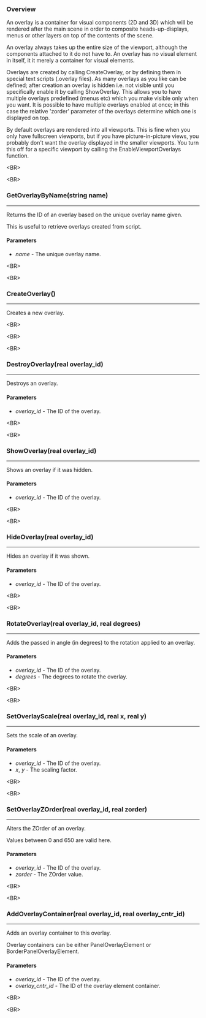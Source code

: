 ### Overview ###
An overlay is a container for visual components (2D and 3D) which will be rendered after the main scene in order to composite heads-up-displays, menus or other layers on top of the contents of the scene.

An overlay always takes up the entire size of the viewport, although the components attached to it do not have to. An overlay has no visual element in itself, it it merely a container for visual elements.

Overlays are created by calling CreateOverlay, or by defining them in special text scripts (.overlay files). As many overlays as you like can be defined; after creation an overlay is hidden i.e. not visible until you specifically enable it by calling ShowOverlay. This allows you to have multiple overlays predefined (menus etc) which you make visible only when you want. It is possible to have multiple overlays enabled at once; in this case the relative 'zorder' parameter of the overlays determine which one is displayed on top.

By default overlays are rendered into all viewports. This is fine when you only have fullscreen viewports, but if you have picture-in-picture views, you probably don't want the overlay displayed in the smaller viewports. You turn this off for a specific viewport by calling the EnableViewportOverlays function.


&lt;BR&gt;




&lt;BR&gt;


### GetOverlayByName(string name) ###

---

Returns the ID of an overlay based on the unique overlay name given.

This is useful to retrieve overlays created from script.
#### Parameters ####
  * _name_ - The unique overlay name.


&lt;BR&gt;




&lt;BR&gt;


### CreateOverlay() ###

---

Creates a new overlay.


&lt;BR&gt;




&lt;BR&gt;




&lt;BR&gt;


### DestroyOverlay(real overlay\_id) ###

---

Destroys an overlay.
#### Parameters ####
  * _overlay\_id_ - The ID of the overlay.


&lt;BR&gt;




&lt;BR&gt;


### ShowOverlay(real overlay\_id) ###

---

Shows an overlay if it was hidden.
#### Parameters ####
  * _overlay\_id_ - The ID of the overlay.


&lt;BR&gt;




&lt;BR&gt;


### HideOverlay(real overlay\_id) ###

---

Hides an overlay if it was shown.
#### Parameters ####
  * _overlay\_id_ - The ID of the overlay.


&lt;BR&gt;




&lt;BR&gt;


### RotateOverlay(real overlay\_id, real degrees) ###

---

Adds the passed in angle (in degrees) to the rotation applied to an overlay.
#### Parameters ####
  * _overlay\_id_ - The ID of the overlay.
  * _degrees_ - The degrees to rotate the overlay.


&lt;BR&gt;




&lt;BR&gt;


### SetOverlayScale(real overlay\_id, real x, real y) ###

---

Sets the scale of an overlay.
#### Parameters ####
  * _overlay\_id_ - The ID of the overlay.
  * _x_, _y_ - The scaling factor.


&lt;BR&gt;




&lt;BR&gt;


### SetOverlayZOrder(real overlay\_id, real zorder) ###

---

Alters the ZOrder of an overlay.

Values between 0 and 650 are valid here.
#### Parameters ####
  * _overlay\_id_ - The ID of the overlay.
  * _zorder_ - The ZOrder value.


&lt;BR&gt;




&lt;BR&gt;


### AddOverlayContainer(real overlay\_id, real overlay\_cntr\_id) ###

---

Adds an overlay container to this overlay.

Overlay containers can be either PanelOverlayElement or BorderPanelOverlayElement.
#### Parameters ####
  * _overlay\_id_ - The ID of the overlay.
  * _overlay\_cntr\_id_ - The ID of the overlay element container.


&lt;BR&gt;




&lt;BR&gt;

